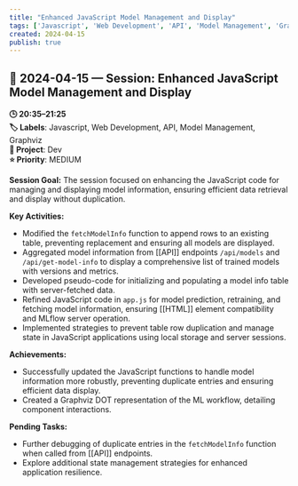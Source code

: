 ```yaml
---
title: "Enhanced JavaScript Model Management and Display"
tags: ['Javascript', 'Web Development', 'API', 'Model Management', 'Graphviz']
created: 2024-04-15
publish: true
---
```


## 📅 2024-04-15 — Session: Enhanced JavaScript Model Management and Display

**🕒 20:35–21:25**  
**🏷️ Labels**: Javascript, Web Development, API, Model Management, Graphviz  
**📂 Project**: Dev  
**⭐ Priority**: MEDIUM  


**Session Goal:**
The session focused on enhancing the JavaScript code for managing and displaying model information, ensuring efficient data retrieval and display without duplication.

**Key Activities:**
- Modified the `fetchModelInfo` function to append rows to an existing table, preventing replacement and ensuring all models are displayed.
- Aggregated model information from [[API]] endpoints `/api/models` and `/api/get-model-info` to display a comprehensive list of trained models with versions and metrics.
- Developed pseudo-code for initializing and populating a model info table with server-fetched data.
- Refined JavaScript code in `app.js` for model prediction, retraining, and fetching model information, ensuring [[HTML]] element compatibility and MLflow server operation.
- Implemented strategies to prevent table row duplication and manage state in JavaScript applications using local storage and server sessions.

**Achievements:**
- Successfully updated the JavaScript functions to handle model information more robustly, preventing duplicate entries and ensuring efficient data display.
- Created a Graphviz DOT representation of the ML workflow, detailing component interactions.

**Pending Tasks:**
- Further debugging of duplicate entries in the `fetchModelInfo` function when called from [[API]] endpoints.
- Explore additional state management strategies for enhanced application resilience.

